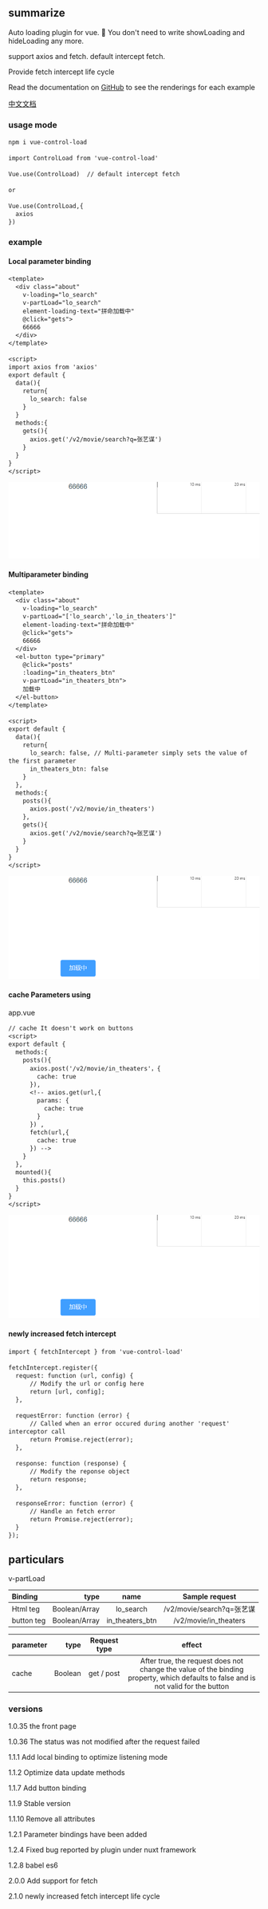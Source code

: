 ## summarize
Auto loading plugin for vue. 👏 You don't need to write showLoading and hideLoading any more.

support axios and fetch.  default intercept fetch.  

Provide fetch intercept life cycle


Read the documentation on [GitHub](https://github.com/XueMary/vue-control-load) to see the renderings for each example


[中文文档](https://github.com/XueMary/vue-control-load/blob/master/README_zh-CN.md)

### usage mode

```
npm i vue-control-load

import ControlLoad from 'vue-control-load'

Vue.use(ControlLoad)  // default intercept fetch

or

Vue.use(ControlLoad,{
  axios
})
```


### example

#### Local parameter binding

```
<template>
  <div class="about"
    v-loading="lo_search"
    v-partLoad="lo_search"
    element-loading-text="拼命加载中"
    @click="gets">
    66666
  </div>
</template>

<script>
import axios from 'axios'
export default {
  data(){
    return{
      lo_search: false
    }
  }
  methods:{
    gets(){
      axios.get('/v2/movie/search?q=张艺谋')
    }
  }
}
</script>
```
![loading](https://github.com/XueMary/vue-control-load/blob/master/src/img/loading.gif)


#### Multiparameter binding
```
<template>
  <div class="about"
    v-loading="lo_search"
    v-partLoad="['lo_search','lo_in_theaters']"
    element-loading-text="拼命加载中"
    @click="gets">
    66666
  </div>
  <el-button type="primary" 
    @click="posts"
    :loading="in_theaters_btn" 
    v-partLoad="in_theaters_btn">
    加载中
  </el-button>
</template>

<script>
export default {
  data(){
    return{
      lo_search: false, // Multi-parameter simply sets the value of the first parameter
      in_theaters_btn: false
    }
  },
  methods:{
    posts(){
      axios.post('/v2/movie/in_theaters')
    },
    gets(){
      axios.get('/v2/movie/search?q=张艺谋')
    }
  }
}
</script>
```
![much-bind](https://github.com/XueMary/vue-control-load/blob/master/src/img/much-bind.gif)

#### cache Parameters using

app.vue
```
// cache It doesn't work on buttons
<script>
export default {
  methods:{
    posts(){
      axios.post('/v2/movie/in_theaters'，{
        cache: true
      }),
      <!-- axios.get(url,{
        params: {
          cache: true
        }
      }) ,
      fetch(url,{
        cache: true
      }) -->
    }
  },
  mounted(){
    this.posts()
  }
}
</script>
```
![cache](https://github.com/XueMary/vue-control-load/blob/master/src/img/cache.gif)


#### newly increased fetch intercept

```
import { fetchIntercept } from 'vue-control-load'

fetchIntercept.register({
  request: function (url, config) {
      // Modify the url or config here
      return [url, config];
  },

  requestError: function (error) {
      // Called when an error occured during another 'request' interceptor call
      return Promise.reject(error);
  },

  response: function (response) {
      // Modify the reponse object
      return response;
  },

  responseError: function (error) {
      // Handle an fetch error
      return Promise.reject(error);
  }
});
```

## particulars

v-partLoad 

| Binding     |   type  | name         | Sample request  |
| :--------  | --------:   | :---------: |  :------------: |
| Html teg   |   Boolean/Array      |  lo_search  | /v2/movie/search?q=张艺谋 |
| button teg       |   Boolean/Array    |  in_theaters_btn | /v2/movie/in_theaters |

| parameter    |   type   | Request type  | effect   |
| :--------  | --------:   | :---------: |  :------------: |
| cache       |   Boolean    |  get / post  | After true, the request does not change the value of the binding property, which defaults to false and is not valid for the button |



### versions

1.0.35 the front page

1.0.36 The status was not modified after the request failed

1.1.1 Add local binding to optimize listening mode

1.1.2 Optimize data update methods

1.1.7 Add button binding

1.1.9 Stable version

1.1.10 Remove all attributes

1.2.1 Parameter bindings have been added

1.2.4 Fixed bug reported by plugin under nuxt framework

1.2.8 babel es6

2.0.0 Add support for fetch

2.1.0 newly increased fetch intercept life cycle